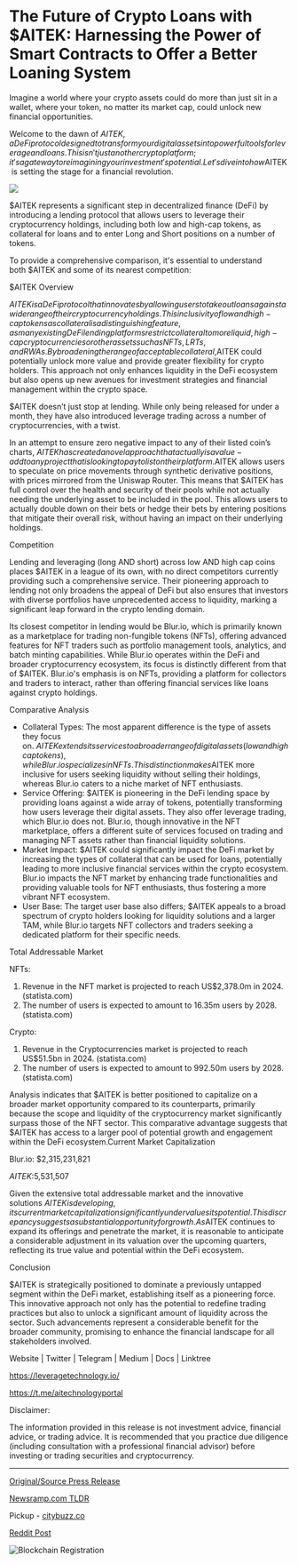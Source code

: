# The Future of Crypto Loans with $AITEK: Harnessing the Power of Smart Contracts to Offer a Better Loaning System

Imagine a world where your crypto assets could do more than just sit in a wallet, where your token, no matter its market cap, could unlock new financial opportunities.

Welcome to the dawn of $AITEK, a DeFi protocol designed to transform your digital assets into powerful tools for leverage and loans. This isn't just another crypto platform; it's a gateway to reimagining your investment's potential. Let's dive into how $AITEK is setting the stage for a financial revolution.

![](https://api.blockchainwire.io/uploads/Etkaan/editor_image/2c506fc7-045d-428a-aad5-9ecb3152eac0.jpeg)

$AITEK represents a significant step in decentralized finance (DeFi) by introducing a lending protocol that allows users to leverage their cryptocurrency holdings, including both low and high-cap tokens, as collateral for loans and to enter Long and Short positions on a number of tokens.

To provide a comprehensive comparison, it's essential to understand both $AITEK and some of its nearest competition:

$AITEK Overview

$AITEK is a DeFi protocol that innovates by allowing users to take out loans against a wide range of their cryptocurrency holdings. This inclusivity of low and high-cap tokens as collateral is a distinguishing feature, as many existing DeFi lending platforms restrict collateral to more liquid, high-cap cryptocurrencies or other assets such as NFTs, LRTs, and RWAs. By broadening the range of acceptable collateral, $AITEK could potentially unlock more value and provide greater flexibility for crypto holders. This approach not only enhances liquidity in the DeFi ecosystem but also opens up new avenues for investment strategies and financial management within the crypto space.

$AITEK doesn’t just stop at lending. While only being released for under a month, they have also introduced leverage trading across a number of cryptocurrencies, with a twist.

In an attempt to ensure zero negative impact to any of their listed coin’s charts, $AITEK has created a novel approach that actually is a value-add to any project that is looking to pay to list on their platform. $AITEK allows users to speculate on price movements through synthetic derivative positions, with prices mirrored from the Uniswap Router. This means that $AITEK has full control over the health and security of their pools while not actually needing the underlying asset to be included in the pool. This allows users to actually double down on their bets or hedge their bets by entering positions that mitigate their overall risk, without having an impact on their underlying holdings.

Competition

Lending and leveraging (long AND short) across low AND high cap coins places $AITEK in a league of its own, with no direct competitors currently providing such a comprehensive service. Their pioneering approach to lending not only broadens the appeal of DeFi but also ensures that investors with diverse portfolios have unprecedented access to liquidity, marking a significant leap forward in the crypto lending domain.

Its closest competitor in lending would be Blur.io, which is primarily known as a marketplace for trading non-fungible tokens (NFTs), offering advanced features for NFT traders such as portfolio management tools, analytics, and batch minting capabilities. While Blur.io operates within the DeFi and broader cryptocurrency ecosystem, its focus is distinctly different from that of $AITEK. Blur.io's emphasis is on NFTs, providing a platform for collectors and traders to interact, rather than offering financial services like loans against crypto holdings.

Comparative Analysis

* Collateral Types: The most apparent difference is the type of assets they focus on. $AITEK extends its services to a broader range of digital assets (low and high cap tokens), while Blur.io specializes in NFTs. This distinction makes $AITEK more inclusive for users seeking liquidity without selling their holdings, whereas Blur.io caters to a niche market of NFT enthusiasts.
* Service Offering: $AITEK is pioneering in the DeFi lending space by providing loans against a wide array of tokens, potentially transforming how users leverage their digital assets. They also offer leverage trading, which Blur.io does not. Blur.io, though innovative in the NFT marketplace, offers a different suite of services focused on trading and managing NFT assets rather than financial liquidity solutions.
* Market Impact: $AITEK could significantly impact the DeFi market by increasing the types of collateral that can be used for loans, potentially leading to more inclusive financial services within the crypto ecosystem. Blur.io impacts the NFT market by enhancing trade functionalities and providing valuable tools for NFT enthusiasts, thus fostering a more vibrant NFT ecosystem.
* User Base: The target user base also differs; $AITEK appeals to a broad spectrum of crypto holders looking for liquidity solutions and a larger TAM, while Blur.io targets NFT collectors and traders seeking a dedicated platform for their specific needs.

Total Addressable Market

NFTs:

1. Revenue in the NFT market is projected to reach US$2,378.0m in 2024. (statista.com)
2. The number of users is expected to amount to 16.35m users by 2028. (statista.com)

Crypto:

1. Revenue in the Cryptocurrencies market is projected to reach US$51.5bn in 2024. (statista.com)
2. The number of users is expected to amount to 992.50m users by 2028. (statista.com)

Analysis indicates that $AITEK is better positioned to capitalize on a broader market opportunity compared to its counterparts, primarily because the scope and liquidity of the cryptocurrency market significantly surpass those of the NFT sector. This comparative advantage suggests that $AITEK has access to a larger pool of potential growth and engagement within the DeFi ecosystem.Current Market Capitalization

Blur.io: $2,315,231,821

$AITEK: $5,531,507

Given the extensive total addressable market and the innovative solutions $AITEK is developing, its current market capitalization significantly undervalues its potential. This discrepancy suggests a substantial opportunity for growth. As $AITEK continues to expand its offerings and penetrate the market, it is reasonable to anticipate a considerable adjustment in its valuation over the upcoming quarters, reflecting its true value and potential within the DeFi ecosystem.

Conclusion

$AITEK is strategically positioned to dominate a previously untapped segment within the DeFi market, establishing itself as a pioneering force. This innovative approach not only has the potential to redefine trading practices but also to unlock a significant amount of liquidity across the sector. Such advancements represent a considerable benefit for the broader community, promising to enhance the financial landscape for all stakeholders involved.

Website | Twitter | Telegram | Medium | Docs | Linktree

https://leveragetechnology.io/

https://t.me/aitechnologyportal

Disclaimer:

The information provided in this release is not investment advice, financial advice, or trading advice. It is recommended that you practice due diligence (including consultation with a professional financial advisor) before investing or trading securities and cryptocurrency. 

---

[Original/Source Press Release](https://blockchainwire.io/press-release/the-future-of-crypto-loans-with-aitek-harnessing-the-power-of-smart-contracts-to-offer-a-better-loaning-system-1)
                    

[Newsramp.com TLDR](https://newsramp.com/curated-news/the-dawn-of-aitek-transforming-digital-assets-into-powerful-tools-for-leverage-and-loans/4728431bcc970160dbe4a0289add3129) 


Pickup - [citybuzz.co](https://citybuzz.co/2024/02/26/unlocking-crypto-s-potential-aitek-s-revolutionary-lending-protocol)
 



[Reddit Post](https://www.reddit.com/r/CryptoNewsInfo/comments/1b6rqsw/the_dawn_of_aitek_transforming_digital_assets/) 



![Blockchain Registration](https://cdn.newsramp.app/blockchainwire/qrcode/242/26/herbUGeP.webp)